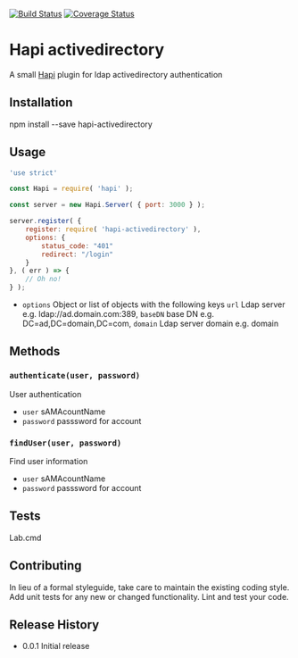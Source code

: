 [![Build Status](https://travis-ci.org/mickelindahl/hapi_redirect.svg?branch=master)](https://travis-ci.org/mickelindahl/hapi_redirect)
[![Coverage Status](https://coveralls.io/repos/github/mickelindahl/hapi_redirect/badge.svg?branch=master)](https://coveralls.io/github/mickelindahl/hapi_redirect?branch=master)

Hapi activedirectory
====================

A small [Hapi](http://hapijs.com) plugin for ldap activedirectory authentication   

## Installation

  npm install --save hapi-activedirectory

## Usage
```js
'use strict'

const Hapi = require( 'hapi' );

const server = new Hapi.Server( { port: 3000 } );

server.register( {
    register: require( 'hapi-activedirectory' ),
    options: { 
        status_code: "401"
        redirect: "/login"
    }
}, ( err ) => {
    // Oh no!
} );
```

- `options` Object or list of objects with the following keys
    `url` Ldap server e.g. ldap://ad.domain.com:389,
    `baseDN` base DN e.g. DC=ad,DC=domain,DC=com,
    `domain` Ldap server domain e.g. domain
    

## Methods

### `authenticate(user, password)`
User authentication
 
- `user` sAMAcountName
- `password` passsword for account


### `findUser(user, password)`
Find user information
 
- `user` sAMAcountName
- `password` passsword for account
    
## Tests

  Lab.cmd

## Contributing

In lieu of a formal styleguide, take care to maintain the existing coding style.
Add unit tests for any new or changed functionality. Lint and test your code.

## Release History

* 0.0.1 Initial release

